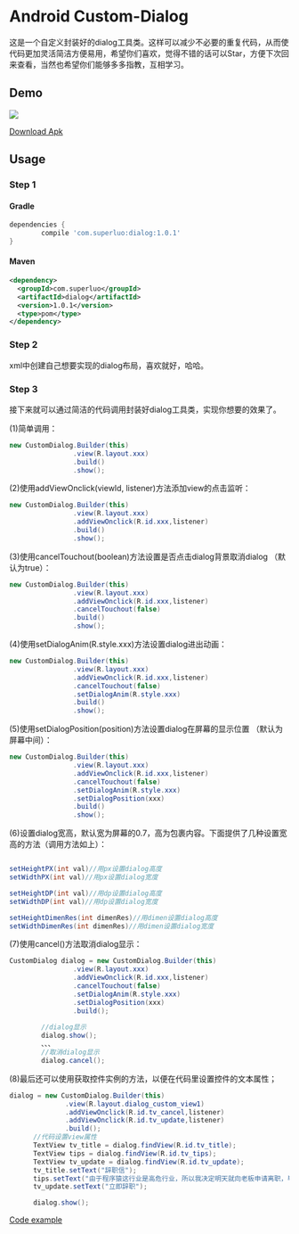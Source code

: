 # Android Custom-Dialog
 
这是一个自定义封装好的dialog工具类。这样可以减少不必要的重复代码，从而使代码更加灵活简洁方便易用，希望你们喜欢，觉得不错的话可以Star，方便下次回来查看，当然也希望你们能够多多指教，互相学习。
 
 
## Demo
 
![](D:\Androidstudio\asDemo\CustomDialog1\CustomDialog\dialog.gif)

[Download Apk]()
 
## Usage

### Step 1

#### Gradle

```groovy
dependencies {
    	compile 'com.superluo:dialog:1.0.1'
}
```


#### Maven

```xml
<dependency>
  <groupId>com.superluo</groupId>
  <artifactId>dialog</artifactId>
  <version>1.0.1</version>
  <type>pom</type>
</dependency>
```



### Step 2

xml中创建自己想要实现的dialog布局，喜欢就好，哈哈。



### Step 3
 
接下来就可以通过简洁的代码调用封装好dialog工具类，实现你想要的效果了。

(1)简单调用：
 
```java
new CustomDialog.Builder(this)
                .view(R.layout.xxx)
                .build()
                .show();
```

(2)使用addViewOnclick(viewId, listener)方法添加view的点击监听：
 
```java
new CustomDialog.Builder(this)
                .view(R.layout.xxx)
                .addViewOnclick(R.id.xxx,listener)
                .build()
                .show();
```

(3)使用cancelTouchout(boolean)方法设置是否点击dialog背景取消dialog （默认为true）：
 
```java
new CustomDialog.Builder(this)
                .view(R.layout.xxx)
                .addViewOnclick(R.id.xxx,listener)
                .cancelTouchout(false)
                .build()
                .show();
```

(4)使用setDialogAnim(R.style.xxx)方法设置dialog进出动画：
 
```java
new CustomDialog.Builder(this)
                .view(R.layout.xxx)
                .addViewOnclick(R.id.xxx,listener)
                .cancelTouchout(false)
                .setDialogAnim(R.style.xxx)
                .build()
                .show();
```

(5)使用setDialogPosition(position)方法设置dialog在屏幕的显示位置 （默认为屏幕中间）：
 
```java
new CustomDialog.Builder(this)
                .view(R.layout.xxx)
                .addViewOnclick(R.id.xxx,listener)
                .cancelTouchout(false)
                .setDialogAnim(R.style.xxx)
                .setDialogPosition(xxx)
                .build()
                .show();
  ```
  
  (6)设置dialog宽高，默认宽为屏幕的0.7，高为包裹内容。下面提供了几种设置宽高的方法（调用方法如上）：
 
```java

setHeightPX(int val)//用px设置dialog高度
setWidthPX(int val)//用px设置dialog宽度

setHeightDP(int val)//用dp设置dialog高度
setWidthDP(int val)//用dp设置dialog宽度

setHeightDimenRes(int dimenRes)//用dimen设置dialog高度
setWidthDimenRes(int dimenRes)//用dimen设置dialog宽度

  ```
  
  (7)使用cancel()方法取消dialog显示：
 
```java
CustomDialog dialog = new CustomDialog.Builder(this)
                .view(R.layout.xxx)
                .addViewOnclick(R.id.xxx,listener)
                .cancelTouchout(false)
                .setDialogAnim(R.style.xxx)
                .setDialogPosition(xxx)
                .build();
                
        //dialog显示
        dialog.show();
        、、、
        //取消dialog显示
        dialog.cancel();
  ```
  
  (8)最后还可以使用获取控件实例的方法，以便在代码里设置控件的文本属性；
  ```java
  dialog = new CustomDialog.Builder(this)
                .view(R.layout.dialog_custom_view1)
                .addViewOnclick(R.id.tv_cancel,listener)
                .addViewOnclick(R.id.tv_update,listener)
                .build();
        //代码设置view属性
        TextView tv_title = dialog.findView(R.id.tv_title);
        TextView tips = dialog.findView(R.id.tv_tips);
        TextView tv_update = dialog.findView(R.id.tv_update);
        tv_title.setText("辞职信");
        tips.setText("由于程序猿这行业是高危行业，所以我决定明天就向老板申请离职，毕竟世界那么大，我还想活着去看看");
        tv_update.setText("立即辞职");

        dialog.show();
  ```
  
[Code example]()
 
 
